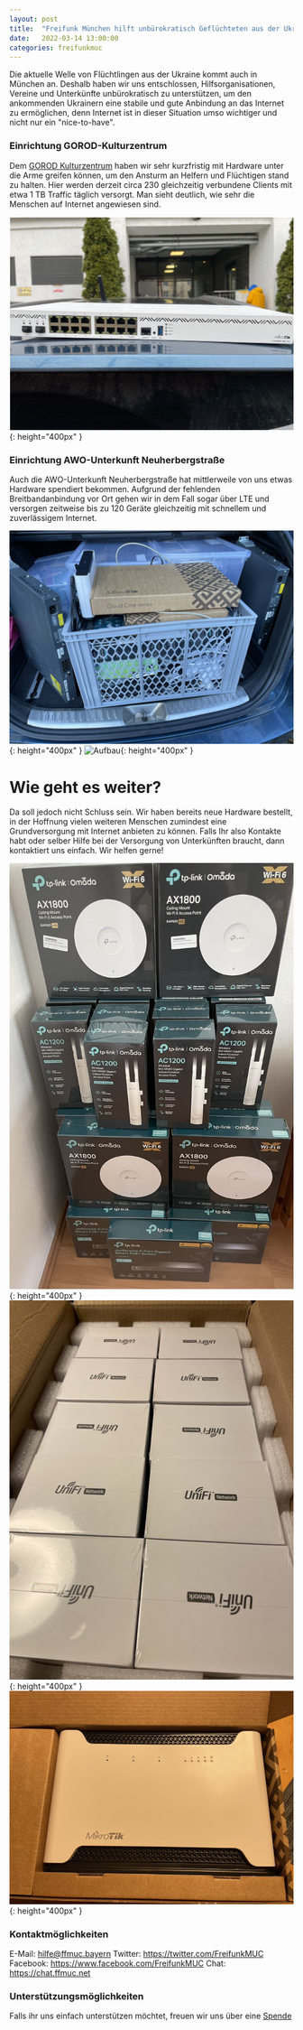 ```yaml
---
layout: post
title:  "Freifunk München hilft unbürokratisch Geflüchteten aus der Ukraine"
date:   2022-03-14 13:00:00
categories: freifunkmuc
---
```


Die aktuelle Welle von Flüchtlingen aus der Ukraine kommt auch in München an. Deshalb haben wir uns entschlossen, Hilfsorganisationen, Vereine und Unterkünfte unbürokratisch zu unterstützen, um den ankommenden Ukrainern eine stabile und gute Anbindung an das Internet zu ermöglichen, denn Internet ist in dieser Situation umso wichtiger und nicht nur ein "nice-to-have".

### Einrichtung GOROD-Kulturzentrum

Dem [GOROD Kulturzentrum](https://de.newgorod.org) haben wir sehr kurzfristig mit Hardware unter die Arme greifen können, um den Ansturm an Helfern und Flüchtigen stand zu halten.
Hier werden derzeit circa 230 gleichzeitig verbundene Clients mit etwa 1 TB Traffic täglich versorgt. Man sieht deutlich, wie sehr die Menschen auf Internet angewiesen sind.


![Switch](/assets/posts/2022-03-14-gorod.png){: height="400px" }
### Einrichtung AWO-Unterkunft Neuherbergstraße

Auch die AWO-Unterkunft Neuherbergstraße hat mittlerweile von uns etwas Hardware spendiert bekommen. Aufgrund der fehlenden Breitbandanbindung vor Ort gehen wir in dem Fall sogar über LTE und versorgen zeitweise bis zu 120 Geräte gleichzeitig mit schnellem und zuverlässigem Internet.

![Hardware](/assets/posts/2022-03-14-awo-01.jpg){: height="400px" }
![Aufbau](/assets/posts/2022-03-14-awo-02.jpg){: height="400px" }

# Wie geht es weiter?

Da soll jedoch nicht Schluss sein. Wir haben bereits neue Hardware bestellt, in der Hoffnung vielen weiteren Menschen zumindest eine Grundversorgung mit Internet anbieten zu können. Falls Ihr also Kontakte habt oder selber Hilfe bei der Versorgung von Unterkünften braucht, dann kontaktiert uns einfach. Wir helfen gerne!

![TP-Link](/assets/posts/2022-03-14-tplink.jpg){: height="400px" }
![UniFi](/assets/posts/2022-03-14-unifi.jpg){: height="400px" }
![Mikrotik](/assets/posts/2022-03-14-mikrotik.jpg){: height="400px" }


### Kontaktmöglichkeiten

E-Mail: hilfe@ffmuc.bayern
Twitter: https://twitter.com/FreifunkMUC
Facebook: https://www.facebook.com/FreifunkMUC
Chat: https://chat.ffmuc.net

### Unterstützungsmöglichkeiten

Falls ihr uns einfach unterstützen möchtet, freuen wir uns über eine [Spende](https://www.ffmuc.net/spenden/)